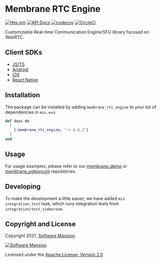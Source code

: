# Membrane RTC Engine

[![Hex.pm](https://img.shields.io/hexpm/v/membrane_rtc_engine.svg)](https://hex.pm/packages/membrane_rtc_engine)
[![API Docs](https://img.shields.io/badge/api-docs-yellow.svg?style=flat)](https://hexdocs.pm/membrane_rtc_engine)
[![codecov](https://codecov.io/gh/jellyfish-dev/membrane_rtc_engine/branch/master/graph/badge.svg?token=9F1XHHUY2B)](https://codecov.io/gh/jellyfish-dev/membrane_rtc_engine)
[![CircleCI](https://circleci.com/gh/jellyfish-dev/membrane_rtc_engine.svg?style=svg)](https://circleci.com/gh/jellyfish-dev/membrane_rtc_engine)

Customizable Real-time Communication Engine/SFU library focused on WebRTC.

## Client SDKs

* [JS/TS](https://github.com/jellyfish-dev/membrane-webrtc-js)
* [Android](https://github.com/jellyfish-dev/membrane-webrtc-android)
* [iOS](https://github.com/jellyfish-dev/membrane-webrtc-ios)
* [React Native](https://github.com/jellyfish-dev/react-native-membrane-webrtc)

## Installation

The package can be installed by adding `membrane_rtc_engine` to your list of dependencies in `mix.exs`:

```elixir
def deps do
  [
    {:membrane_rtc_engine, "~> 0.8.2"}
  ]
end
```

## Usage

For usage examples, please refer to our [membrane_demo](https://github.com/membraneframework/membrane_demo/tree/master/webrtc_videoroom) or
[membrane_videoroom](https://github.com/membraneframework/membrane_videoroom) repositories.


## Developing

To make the development a little easier, we have added `mix integration_test` task, which runs integration tests from `integration/test_videoroom`.

## Copyright and License

Copyright 2021, [Software Mansion](https://swmansion.com/?utm_source=git&utm_medium=readme&utm_campaign=membrane_rtc_engine)

[![Software Mansion](https://logo.swmansion.com/logo?color=white&variant=desktop&width=200&tag=membrane-github)](https://swmansion.com/?utm_source=git&utm_medium=readme&utm_campaign=membrane_rtc_engine)

Licensed under the [Apache License, Version 2.0](LICENSE)
